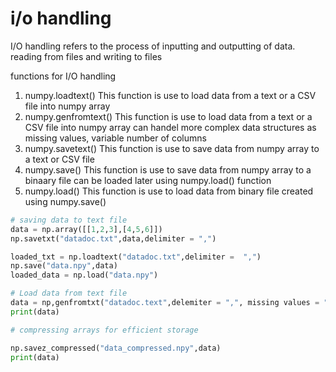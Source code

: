 #  i/o handling
I/O handling  refers to the process of inputting and outputting of data.
reading from files and writing to files

functions for I/O handling

1. numpy.loadtext()
    This function is use to load data from a text or a CSV file into numpy array
2. numpy.genfromtext()
    This function is use to load data from a text or a CSV file into numpy array
    can handel more complex data structures as missing values, variable number of columns
3. numpy.savetext()
    This function is use to save data from numpy array to a text or CSV file
4. numpy.save()
    This function is use to save data from numpy array to a binaary file
    can be loaded later using numpy.load() function
5. numpy.load()
    This function is use to load data from binary file created using numpy.save()
```python
# saving data to text file
data = np.array([[1,2,3],[4,5,6]])
np.savetxt("datadoc.txt",data,delimiter = ",")

loaded_txt = np.loadtext("datadoc.txt",delimiter =  ",")
np.save("data.npy",data)
loaded_data = np.load("data.npy")

# Load data from text file
data = np,genfromtxt("datadoc.text",delemiter = ",", missing values = " ", fitting_values = 0)
print(data)

# compressing arrays for efficient storage

np.savez_compressed("data_compressed.npy",data)
print(data)
```
